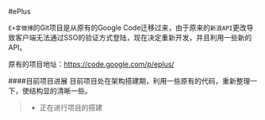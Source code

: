 #ePlus

`E+享微博`的Git项目是从原有的Google Code迁移过来，由于原来的`新浪API`更改导致客户端无法通过SSO的验证方式登陆，现在决定重新开发，并且利用一些新的API。

原有的项目地址：https://code.google.com/p/eplus/


####目前项目进展
目前项目处在架构搭建期，利用一些原有的代码，重新整理一下，使结构显的清晰一些。

>* 正在进行项目的搭建
